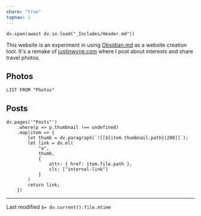 ```yaml
---
share: "true"
topnav: 1
---
```

```dataviewjs
dv.span(await dv.io.load("_Includes/Header.md"))
```

This website is an experiment in using [Obsidian.md](https://obsidian.md/) as a website creation tool. It's a remake of [justinwyne.com](https://justinwyne.com) where I post about interests and share travel photos.
## Photos
```dataview
LIST FROM "Photos"
```

## Posts
```dataviewjs
dv.pages('"Posts"')
    .where(p => p.thumbnail !== undefined)
    .map(item => {
        let thumb = dv.paragraph(`![[${item.thumbnail.path}|200]]`);
        let link = dv.el(
            "a",
            thumb,
            {
                attr: { href: item.file.path },
                cls: ["internal-link"]
            }
        )
        return link;
    })
```

---
Last modified `$= dv.current().file.mtime`